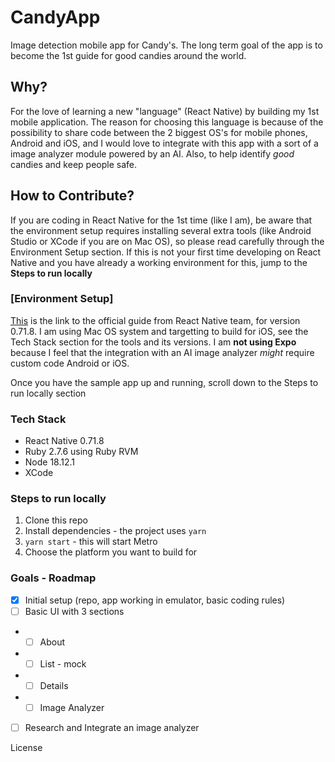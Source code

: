 # CandyApp
Image detection mobile app for Candy's. The long term goal of the app is to become the 1st guide for good candies around the world.

## Why?

For the love of learning a new "language" (React Native) by building my 1st mobile application. The reason for choosing this language is because of the possibility to share code between the 2 biggest OS's for mobile phones, Android and iOS, and I would love to integrate with this app with a sort of a image analyzer module powered by an AI.
Also, to help identify _good_ candies and keep people safe.

## How to Contribute?

If you are coding in React Native for the 1st time (like I am), be aware that the environment setup requires installing several extra tools (like Android Studio or XCode if you are on Mac OS), so please read carefully through the Environment Setup section.
If this is not your first time developing on React Native and you have already a working environment for this, jump to the **Steps to run locally**

### [Environment Setup]

[This](https://reactnative.dev/docs/0.71/environment-setup) is the link to the official guide from React Native team, for version 0.71.8.
I am using Mac OS system and targetting to build for iOS, see the Tech Stack section for the tools and its versions. I am **not using Expo** because I feel that the integration with an AI image analyzer _might_ require custom code Android or iOS.

Once you have the sample app up and running, scroll down to the Steps to run locally section

### Tech Stack

* React Native 0.71.8
* Ruby 2.7.6 using Ruby RVM
* Node 18.12.1
* XCode

### Steps to run locally

1. Clone this repo
2. Install dependencies - the project uses `yarn`
3. `yarn start` - this will start Metro
4. Choose the platform you want to build for

### Goals - Roadmap

- [x] Initial setup (repo, app working in emulator, basic coding rules)
- [ ] Basic UI with 3 sections
- - [ ] About
- - [ ] List - mock
- - [ ] Details
- - [ ] Image Analyzer
- [ ] Research and Integrate an image analyzer


License
